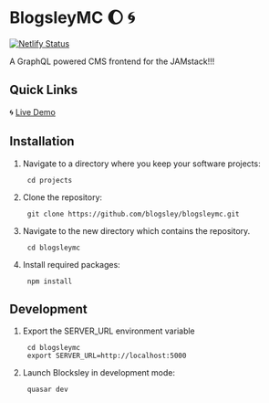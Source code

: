# BlogsleyMC :moon: :cyclone:
[![Netlify Status](https://api.netlify.com/api/v1/badges/195d38fd-635c-4b46-864e-f24a9e768896/deploy-status)](https://app.netlify.com/sites/blogsley/deploys)

A GraphQL powered CMS frontend for the JAMstack!!!

## Quick Links

:cyclone: [Live Demo](https://blogsley.netlify.com/)

## Installation

1. Navigate to a directory where you keep your software projects:

        cd projects

2. Clone the repository:

        git clone https://github.com/blogsley/blogsleymc.git
        
3. Navigate to the new directory which contains the repository.

        cd blogsleymc

        
6. Install required packages:

        npm install


## Development

1. Export the SERVER_URL environment variable

        cd blogsleymc
        export SERVER_URL=http://localhost:5000
        
2. Launch Blocksley in development mode:

        quasar dev
        
